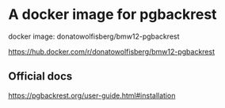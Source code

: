 # A docker image for pgbackrest

docker image: donatowolfisberg/bmw12-pgbackrest

https://hub.docker.com/r/donatowolfisberg/bmw12-pgbackrest

## Official docs
https://pgbackrest.org/user-guide.html#installation
